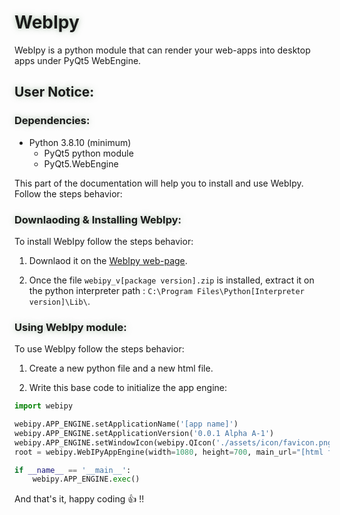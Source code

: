 <style>
    h1, h2, h3 {
        text-shadow: 0px 0px 10px rgb(100, 140, 100, 0.570);
        transition: text-shadow 0.5s ease-in;
    }
    h3:hover, h2:hover, h1:hover {
        text-shadow: 0px 0px 10px rgb(140, 255, 140)
    }
</style>
# WebIpy 

WebIpy is a python module that can render your web-apps into desktop apps under PyQt5 WebEngine.

## User Notice:

### **Dependencies**:

- Python 3.8.10 (minimum)
    - PyQt5 python module
    - PyQt5.WebEngine

This part of the documentation will help you to install and use WebIpy. Follow the steps behavior:

### Downlaoding & Installing WebIpy:

To install WebIpy follow the steps behavior:

1. Downlaod it on the [WebIpy web-page](https://boubajoker.github.io/WebIpy/?Link=Downlaods).

2. Once the file `webipy_v[package version].zip` is installed, extract it on the python interpreter path : `C:\Program Files\Python[Interpreter version]\Lib\`.

### Using WebIpy module:

To use WebIpy follow the steps behavior:

1. Create a new python file and a new html file.

2. Write this base code to initialize the app engine:

```py
import webipy

webipy.APP_ENGINE.setApplicationName('[app name]')
webipy.APP_ENGINE.setApplicationVersion('0.0.1 Alpha A-1')
webipy.APP_ENGINE.setWindowIcon(webipy.QIcon('./assets/icon/favicon.png'))
root = webipy.WebIPyAppEngine(width=1080, height=700, main_url="[html file path]")

if __name__ == '__main__':
    webipy.APP_ENGINE.exec()
```

And that's it, happy coding :+1: !!